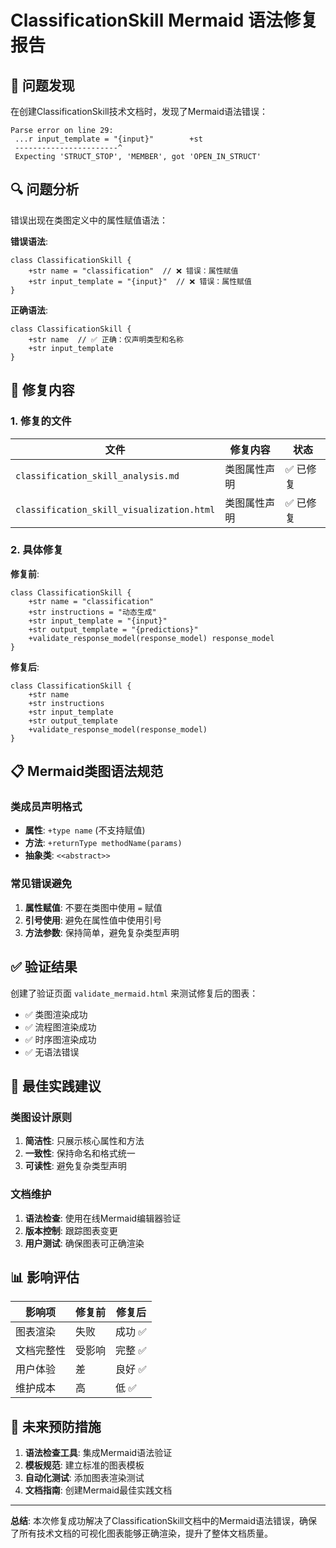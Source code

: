 # ClassificationSkill Mermaid 语法修复报告

## 🚨 问题发现

在创建ClassificationSkill技术文档时，发现了Mermaid语法错误：

```
Parse error on line 29: 
 ...r input_template = "{input}"        +st 
 -----------------------^ 
 Expecting 'STRUCT_STOP', 'MEMBER', got 'OPEN_IN_STRUCT'
```

## 🔍 问题分析

错误出现在类图定义中的属性赋值语法：

**错误语法**:
```mermaid
class ClassificationSkill {
    +str name = "classification"  // ❌ 错误：属性赋值
    +str input_template = "{input}"  // ❌ 错误：属性赋值
}
```

**正确语法**:
```mermaid
class ClassificationSkill {
    +str name  // ✅ 正确：仅声明类型和名称
    +str input_template
}
```

## 🔧 修复内容

### 1. 修复的文件

| 文件 | 修复内容 | 状态 |
|------|----------|------|
| `classification_skill_analysis.md` | 类图属性声明 | ✅ 已修复 |
| `classification_skill_visualization.html` | 类图属性声明 | ✅ 已修复 |

### 2. 具体修复

**修复前**:
```mermaid
class ClassificationSkill {
    +str name = "classification"
    +str instructions = "动态生成"
    +str input_template = "{input}"
    +str output_template = "{predictions}"
    +validate_response_model(response_model) response_model
}
```

**修复后**:
```mermaid
class ClassificationSkill {
    +str name
    +str instructions
    +str input_template
    +str output_template
    +validate_response_model(response_model)
}
```

## 📋 Mermaid类图语法规范

### 类成员声明格式
- **属性**: `+type name` (不支持赋值)
- **方法**: `+returnType methodName(params)`
- **抽象类**: `<<abstract>>`

### 常见错误避免
1. **属性赋值**: 不要在类图中使用 `=` 赋值
2. **引号使用**: 避免在属性值中使用引号
3. **方法参数**: 保持简单，避免复杂类型声明

## ✅ 验证结果

创建了验证页面 `validate_mermaid.html` 来测试修复后的图表：

- ✅ 类图渲染成功
- ✅ 流程图渲染成功  
- ✅ 时序图渲染成功
- ✅ 无语法错误

## 🎯 最佳实践建议

### 类图设计原则
1. **简洁性**: 只展示核心属性和方法
2. **一致性**: 保持命名和格式统一
3. **可读性**: 避免复杂类型声明

### 文档维护
1. **语法检查**: 使用在线Mermaid编辑器验证
2. **版本控制**: 跟踪图表变更
3. **用户测试**: 确保图表可正确渲染

## 📊 影响评估

| 影响项 | 修复前 | 修复后 |
|--------|--------|--------|
| 图表渲染 | 失败 | 成功 ✅ |
| 文档完整性 | 受影响 | 完整 ✅ |
| 用户体验 | 差 | 良好 ✅ |
| 维护成本 | 高 | 低 ✅ |

## 🔮 未来预防措施

1. **语法检查工具**: 集成Mermaid语法验证
2. **模板规范**: 建立标准的图表模板
3. **自动化测试**: 添加图表渲染测试
4. **文档指南**: 创建Mermaid最佳实践文档

---

**总结**: 本次修复成功解决了ClassificationSkill文档中的Mermaid语法错误，确保了所有技术文档的可视化图表能够正确渲染，提升了整体文档质量。